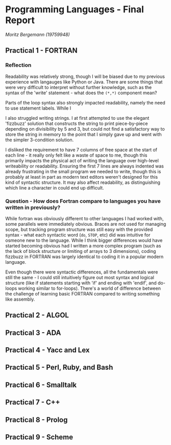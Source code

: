 # Programming Languages - Final Report
*Moritz Bergemann (19759948)*
## Practical 1 - FORTRAN
### Reflection
Readability was relatively strong, though I will be biased due to my previous experience with langauges like Python or Java. There are some things that were very difficult to interpret without further knowledge, such as the syntax of the 'write' statement - what does the `(*,*)` component mean?

Parts of the loop syntax also strongly impacted readability, namely the need to use statement labels. While I 

I also struggled writing strings. I at first attempted to use the elegant 'fizzbuzz' solution that constructs the string to print piece-by-piece depending on divisibility by 5 and 3, but could not find a satisfactory way to store the string in memory to the point that I simply gave up and went with the simpler 3-condition solution.

I disliked the requirement to have 7 columns of free space at the start of each line - it really only felt like a waste of space to me, though this primarily impacts the physical act of writing the language over high-level writeability or readability. Ensuring the first 7 lines are always indented  was already frustrating in the small program we needed to write, though this is probably at least in part as modern text editors weren't designed for this kind of syntactic structure. It may also affect readability, as distinguishing which line a character in could end up difficult.

### Question - How does Fortran compare to languages you have written in previously?
While fortran was obviously different to other languages I had worked with, some parallels were immediately obvious. Braces are not used for managing scope, but tracking program structure was still easy with the provided syntax - what each syntactic word (`do`, `STOP`, etc) did was intuitive for osmeone new to the language. While I think bigger differences would have started becoming obvious had I written a more complex program (such as the lack of block structure or limiting of arrays to 3 dimensions), coding fizzbuzz in FORTRAN was largely identical to coding it in a popular modern language.

Even though there were syntactic differences, all the fundamentals were still the same - I could still intuitively figure out most syntax and logical structure (like if statements starting with 'if' and ending with 'endif', and do-loops working similar to for-loops). There's a world of difference between the challenge of learning basic FORTRAN compared to writing something like assembly.

## Practical 2 - ALGOL

## Practical 3 - ADA
## Practical 4 - Yacc and Lex
## Practical 5 - Perl, Ruby, and Bash
## Practical 6 - Smalltalk
## Practical 7 - C++
## Practical 8 - Prolog
## Practical 9 - Scheme